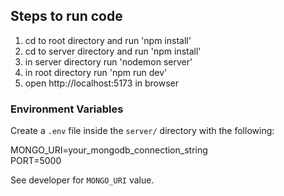 ## Steps to run code

1. cd to root directory and run 'npm install'
2. cd to server directory and run 'npm install'
3. in server directory run 'nodemon server'
4. in root directory run 'npm run dev'
5. open http://localhost:5173 in browser

### Environment Variables

Create a `.env` file inside the `server/` directory with the following:

MONGO_URI=your_mongodb_connection_string  
PORT=5000

See developer for `MONGO_URI` value.
